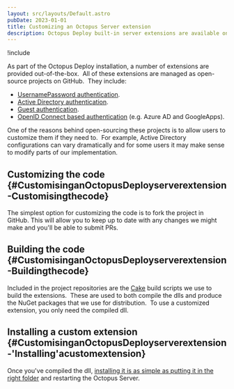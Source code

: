 ```yaml
---
layout: src/layouts/Default.astro
pubDate: 2023-01-01
title: Customizing an Octopus Server extension
description: Octopus Deploy built-in server extensions are available on GitHub and can be forked and customized.
---
```


!include <server-extensibility-deprecated>

As part of the Octopus Deploy installation, a number of extensions are provided out-of-the-box.  All of these extensions are managed as open-source projects on GitHub.  They include:

- [UsernamePassword authentication](https://github.com/OctopusDeploy/UsernamePasswordAuthenticationProvider).
- [Active Directory authentication](https://github.com/OctopusDeploy/DirectoryServicesAuthenticationProvider).
- [Guest authentication](https://github.com/OctopusDeploy/GuestAuthenticationProvider).
- [OpenID Connect based authentication](https://github.com/OctopusDeploy/OpenIDConnectAuthenticationProviders) (e.g. Azure AD and GoogleApps).

One of the reasons behind open-sourcing these projects is to allow users to customize them if they need to.  For example, Active Directory configurations can vary dramatically and for some users it may make sense to modify parts of our implementation.

## Customizing the code {#CustomisinganOctopusDeployserverextension-Customisingthecode}

The simplest option for customizing the code is to fork the project in GitHub. This will allow you to keep up to date with any changes we might make and you'll be able to submit PRs.

## Building the code {#CustomisinganOctopusDeployserverextension-Buildingthecode}

Included in the project repositories are the [Cake](http://cakebuild.net/) build scripts we use to build the extensions.  These are used to both compile the dlls and produce the NuGet packages that we use for distribution.  To use a customized extension, you only need the compiled dll.

## Installing a custom extension {#CustomisinganOctopusDeployserverextension-&#39;Installing&#39;acustomextension}

Once you've compiled the dll, [installing it is as simple as putting it in the right folder](/docs/administration/server-extensibility/installing-a-custom-server-extension/) and restarting the Octopus Server.
